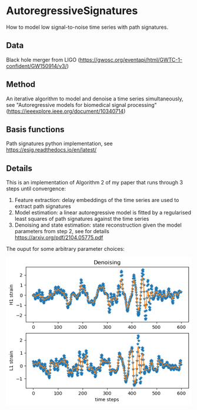 # AutoregressiveSignatures
How to model low signal-to-noise time series with path signatures.


## Data
Black hole merger from LIGO (https://gwosc.org/eventapi/html/GWTC-1-confident/GW150914/v3/)


## Method
An iterative algorithm to model and denoise a time series simultaneously, see "Autoregressive models for biomedical signal processing" (https://ieeexplore.ieee.org/document/10340714)


## Basis functions
Path signatures python implementation, see https://esig.readthedocs.io/en/latest/


## Details
This is an implementation of Algorithm 2 of my paper that runs through 3 steps until convergence:
1) Feature extraction: delay embeddings of the time series are used to extract path signatures
2) Model estimation: a linear autoregressive model is fitted by a regularised least squares of path signatures against the time series
3) Denoising and state estimation: state reconstruction given the model parameters from step 2, see for details https://arxiv.org/pdf/2104.05775.pdf

The ouput for some arbitrary parameter choices:

![Output](output.png)
